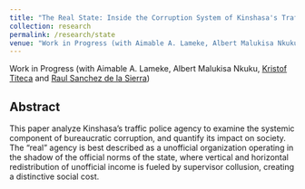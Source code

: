 ```yaml
---
title: "The Real State: Inside the Corruption System of Kinshasa's Traffic Police"
collection: research
permalink: /research/state
venue: "Work in Progress (with Aimable A. Lameke, Albert Malukisa Nkuku, [Kristof Titeca](www.kristoftiteca.be) and [Raul Sanchez de la Sierra](https://raulsanchezdelasierra.com/))"
---
```


Work in Progress (with Aimable A. Lameke, Albert Malukisa Nkuku, [Kristof Titeca](www.kristoftiteca.be) and [Raul Sanchez de la Sierra](https://raulsanchezdelasierra.com/))

Abstract
------
This paper analyze Kinshasa’s traffic police agency to examine the systemic component of bureaucratic corruption, and quantify its impact on society. The “real” agency is best described as a unofficial organization operating in the shadow of the official norms of the state, where vertical and horizontal redistribution of unofficial income is fueled by supervisor collusion, creating a distinctive social cost.
